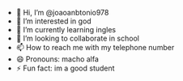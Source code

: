 - 👋 Hi, I’m @joaoanbtonio978
- 👀 I’m interested in god
- 🌱 I’m currently learning ingles
- 💞️ I’m looking to collaborate in school
- 📫 How to reach me with my telephone number
- 😄 Pronouns: macho alfa
- ⚡ Fun fact: im a good student

<!---
joaoanbtonio978/joaoanbtonio978 is a ✨ special ✨ repository because its `README.md` (this file) appears on your GitHub profile.
You can click the Preview link to take a look at your changes.
--->

